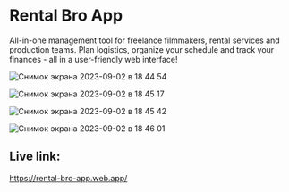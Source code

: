 # Rental Bro App

All-in-one management tool for freelance filmmakers, rental services and production teams. 
Plan logistics, organize your schedule and track your finances - all in a user-friendly web interface!

![Снимок экрана 2023-09-02 в 18 44 54](https://github.com/Teder-kedr/rental-bro-app/assets/124440529/b4fcadbc-1ee2-4706-b3da-d23080597e4b)

![Снимок экрана 2023-09-02 в 18 45 17](https://github.com/Teder-kedr/rental-bro-app/assets/124440529/f91d3297-4095-4e90-a5ac-9f6bc8accfbc)

![Снимок экрана 2023-09-02 в 18 45 42](https://github.com/Teder-kedr/rental-bro-app/assets/124440529/35cf06d1-18a8-46e9-8548-6fe25659d3b9)

![Снимок экрана 2023-09-02 в 18 46 01](https://github.com/Teder-kedr/rental-bro-app/assets/124440529/2b620425-72c5-427b-b8de-e5f1429e9e8a)

## Live link:
https://rental-bro-app.web.app/
